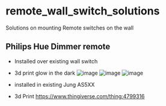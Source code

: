 # remote_wall_switch_solutions
Solutions on mounting Remote switches on the wall

## Philips Hue Dimmer remote
- Installed over existing wall switch
- 3d print glow in the dark 
![image](https://user-images.githubusercontent.com/100353268/212069320-237f9613-c619-49c9-a360-3a4460a1b952.png)
![image](https://user-images.githubusercontent.com/100353268/212069346-fb7f7dd4-1d50-47e1-b69e-08456b6d17e4.png)
![image](https://user-images.githubusercontent.com/100353268/212069362-4877fb89-4214-4bb1-87b0-520898784d57.png)


- installed in existing Jung AS5XX 
- 3d Print https://www.thingiverse.com/thing:4799316
